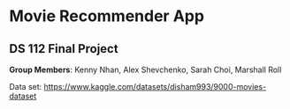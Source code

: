 # Movie Recommender App

## DS 112 Final Project

**Group Members**: Kenny Nhan, Alex Shevchenko, Sarah Choi, Marshall Roll

Data set: https://www.kaggle.com/datasets/disham993/9000-movies-dataset
